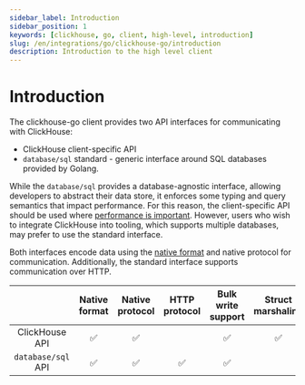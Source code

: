```yaml
---
sidebar_label: Introduction
sidebar_position: 1
keywords: [clickhouse, go, client, high-level, introduction]
slug: /en/integrations/go/clickhouse-go/introduction
description: Introduction to the high level client
---
```


# Introduction

The clickhouse-go client provides two API interfaces for communicating with ClickHouse:

* ClickHouse client-specific API
* `database/sql` standard - generic interface around SQL databases provided by Golang.

While the `database/sql` provides a database-agnostic interface, allowing developers to abstract their data store, it enforces some typing and query semantics that impact performance. For this reason, the client-specific API should be used where [performance is important](https://github.com/clickHouse/clickHouse-go#benchmark). However, users who wish to integrate ClickHouse into tooling, which supports multiple databases, may prefer to use the standard interface. 

Both interfaces encode data using the [native format](/docs/en/native-protocol/) and native protocol for communication. Additionally, the standard interface supports communication over HTTP.

<div class="adopters-table">

|                    | Native format | Native protocol | HTTP protocol | Bulk write support | Struct marshaling | Compression | Query Placeholders |
|:------------------:|:-------------:|:---------------:|:-------------:|:------------------:|:-----------------:|:-----------:|:------------------:|
|   ClickHouse API   |       ✅       |        ✅        |               |          ✅         |         ✅         |      ✅      |          ✅         |
| `database/sql` API |       ✅       |        ✅        |       ✅       |          ✅         |                   |      ✅      |          ✅         |
</div>
